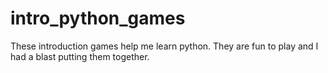# intro_python_games
These introduction games help me learn python. They are fun to play 
and I had a blast putting them together. 
